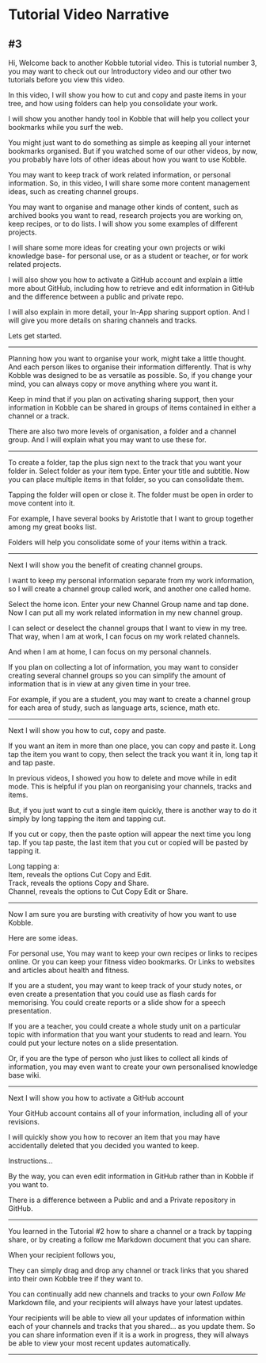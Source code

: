 # Tutorial Video Narrative
## #3
Hi, Welcome back to another Kobble tutorial video. This is tutorial number 3, you may want to check out our Introductory video and our other two tutorials before you view this video.

In this video, I will show you how to cut and copy and paste items in your tree, and how using folders can help you consolidate your work.

I will show you another handy tool in Kobble that will help you collect your bookmarks while you surf the web.

You might just want to do something as simple as keeping all your internet bookmarks organised. But if you watched some of our other videos, by now, you probably have lots of other ideas about how you want to use Kobble.



You may want to keep track of work related information, or personal information. So, in this video, I will share some more content management ideas, such as creating channel groups.

You may want to organise and manage other kinds of content, such as archived books you want to read, research projects you are working on, keep recipes, or to do lists. I will show you some examples of different projects.



I will share some more ideas for creating your own projects or wiki knowledge base- for personal use, or as a student or teacher, or for work related projects.

I will also show you how to activate a GitHub account and explain a little more about GitHub, including how to retrieve and edit information in GitHub and the difference between a public and private repo.

I will also explain in more detail, your In-App sharing support option. And I will give you more details on sharing channels and tracks.

Lets get started.

***

Planning how you want to organise your work, might take a little thought. And each person likes to organise their information differently. That is why Kobble was designed to be as versatile as possible. So, if you change your mind, you can always copy or move anything where you want it.

Keep in mind that if you plan on activating sharing support, then your information in Kobble can be shared in groups of items contained in either a channel or a track.

There are also two more levels of organisation, a folder and a channel group. And I will explain what you may want to use these for.

***

To create a folder, tap the plus sign next to the track that you want your folder in. Select folder as your item type. Enter your title and subtitle. Now you can place multiple items in that folder, so you can consolidate them.

Tapping the folder will open or close it. The folder must be open in order to move content into it.

For example, I have several books by Aristotle that I want to group together among my great books list.

Folders will help you consolidate some of your items within a track.
***

Next I will show you the benefit of creating channel groups.

I want to keep my personal information separate from my work information, so I will create a channel group called work, and another one called home.

Select the home icon. Enter your new Channel Group name and tap done. Now I can put all my work related information in my new channel group. 

I can select or deselect the channel groups that I want to view in my tree. That way, when I am at work, I can focus on my work related channels. 

And when I am at home, I can focus on my personal channels.

If you plan on collecting a lot of information, you may want to consider creating several channel groups so you can simplify the amount of information that is in view at any given time in your tree.

For example, if you are a student, you may want to create a channel group for each area of study, such as language arts, science, math etc.


***

Next I will show you how to cut, copy and paste.

If you want an item in more than one place, you can copy and paste it. Long tap the item you want to copy, then select the track you want it in, long tap it and tap paste.

In previous videos, I showed you how to delete and move while in edit mode. This is helpful if you plan on reorganising your channels, tracks and items.

But, if you just want to cut a single item quickly, there is another way to do it simply by long tapping the item and tapping cut. 

If you cut or copy, then the paste option will appear the next time you long tap. If you tap paste, the last item that you cut or copied will be pasted by tapping it.

Long tapping a:  
Item, reveals the options Cut Copy and Edit.  
Track, reveals the options Copy and Share.  
Channel, reveals the options to Cut Copy Edit or Share.  

***

Now I am sure you are bursting with creativity of how you want to use Kobble. 

Here are some ideas.

For personal use, You may want to keep your own recipes or links to recipes online. Or you can keep your fitness video bookmarks. Or Links to websites and articles about health and fitness.

If you are a student, you may want to keep track of your study notes, or even create a presentation that you could use as flash cards for memorising. You could create reports or a slide show for a speech presentation.

If you are a teacher, you could create a whole study unit on a particular topic with information that you want your students to read and learn. You could put your lecture notes on a slide presentation.

Or, if you are the type of person who just likes to collect all kinds of information, you may even want to create your own personalised knowledge base wiki.

***
Next I will show you how to activate a GitHub account

Your GitHub account contains all of your information, including all of your revisions.

I will quickly show you how to recover an item that you may have accidentally deleted that you decided you wanted to keep.

Instructions...

By the way, you can even edit information in GitHub rather than in Kobble if you want to.

There is a difference between a Public and and a Private repository in GitHub.


***

You learned in the Tutorial #2 how to share a channel or a track by tapping share, or by creating a follow me Markdown document that you can share.

When your recipient follows you,

They can simply drag and drop any channel or track links that you shared into their own Kobble tree if they want to.

You can continually add new channels and tracks to your own *Follow Me* Markdown file, and your recipients will always have your latest updates.

Your recipients will be able to view all your updates of information within each of your channels and tracks that you shared... as you update them. So you can share information even if it is a work in progress, they will always be able to view your most recent updates automatically.

***

